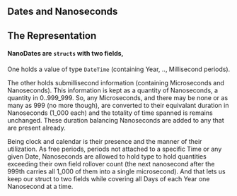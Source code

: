 ## Dates and Nanoseconds

## The Representation

#### NanoDates are `structs` with two fields,

One holds a value of type `DateTime` (containing Year, .., Millisecond periods).

The other holds submillisecond information (containing Microseconds and Nanoseconds). This information is kept as a quantity of Nanoseconds, a quantity in 0..999_999. So, any Microseconds, and there may be none or as many as 999 (no more though), are converted to their equivalant  duration in Nanoseconds (1_000 each) and the totality of time spanned is remains unchanged. These duration balancing Nanoseconds are added to any that are present already.
   

Being clock and calendar is their presence and the manner of their utilization.
As free periods, periods not attached to a specific Time or any given Date, Nanoseconds are allowed to hold type to hold quantities exceeding their own field rollover count (the next nanosecond after the 999th carries all 1_000 of them into a single microsecond). And that lets us keep our struct to two fields while covering all Days of each Year one Nanosecond at a time.
